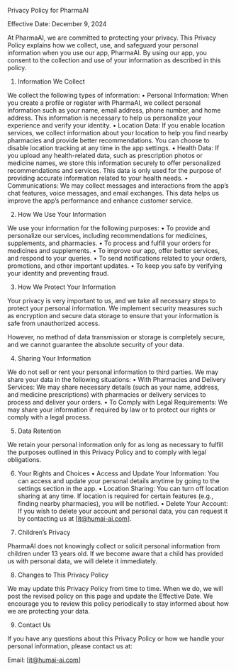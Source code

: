 

Privacy Policy for PharmaAI

Effective Date: December 9, 2024

At PharmaAI, we are committed to protecting your privacy. This Privacy Policy explains how we collect, use, and safeguard your personal information when you use our app, PharmaAI. By using our app, you consent to the collection and use of your information as described in this policy.

1. Information We Collect

We collect the following types of information:
	•	Personal Information: When you create a profile or register with PharmaAI, we collect personal information such as your name, email address, phone number, and home address. This information is necessary to help us personalize your experience and verify your identity.
	•	Location Data: If you enable location services, we collect information about your location to help you find nearby pharmacies and provide better recommendations. You can choose to disable location tracking at any time in the app settings.
	•	Health Data: If you upload any health-related data, such as prescription photos or medicine names, we store this information securely to offer personalized recommendations and services. This data is only used for the purpose of providing accurate information related to your health needs.
	•	Communications: We may collect messages and interactions from the app’s chat features, voice messages, and email exchanges. This data helps us improve the app’s performance and enhance customer service.

2. How We Use Your Information

We use your information for the following purposes:
	•	To provide and personalize our services, including recommendations for medicines, supplements, and pharmacies.
	•	To process and fulfill your orders for medicines and supplements.
	•	To improve our app, offer better services, and respond to your queries.
	•	To send notifications related to your orders, promotions, and other important updates.
	•	To keep you safe by verifying your identity and preventing fraud.

3. How We Protect Your Information

Your privacy is very important to us, and we take all necessary steps to protect your personal information. We implement security measures such as encryption and secure data storage to ensure that your information is safe from unauthorized access.

However, no method of data transmission or storage is completely secure, and we cannot guarantee the absolute security of your data.

4. Sharing Your Information

We do not sell or rent your personal information to third parties. We may share your data in the following situations:
	•	With Pharmacies and Delivery Services: We may share necessary details (such as your name, address, and medicine prescriptions) with pharmacies or delivery services to process and deliver your orders.
	•	To Comply with Legal Requirements: We may share your information if required by law or to protect our rights or comply with a legal process.

5. Data Retention

We retain your personal information only for as long as necessary to fulfill the purposes outlined in this Privacy Policy and to comply with legal obligations.

6. Your Rights and Choices
	•	Access and Update Your Information: You can access and update your personal details anytime by going to the settings section in the app.
	•	Location Sharing: You can turn off location sharing at any time. If location is required for certain features (e.g., finding nearby pharmacies), you will be notified.
	•	Delete Your Account: If you wish to delete your account and personal data, you can request it by contacting us at [it@humai-ai.com].

7. Children’s Privacy

PharmaAI does not knowingly collect or solicit personal information from children under 13 years old. If we become aware that a child has provided us with personal data, we will delete it immediately.

8. Changes to This Privacy Policy

We may update this Privacy Policy from time to time. When we do, we will post the revised policy on this page and update the Effective Date. We encourage you to review this policy periodically to stay informed about how we are protecting your data.

9. Contact Us

If you have any questions about this Privacy Policy or how we handle your personal information, please contact us at:

Email: [it@humai-ai.com]
